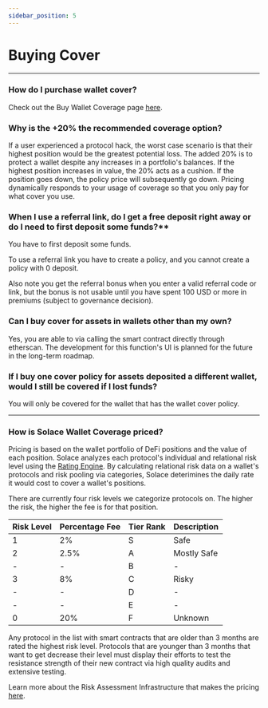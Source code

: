 ```yaml
---
sidebar_position: 5
---
```

# Buying Cover 

---

### How do I purchase wallet cover?
Check out the Buy Wallet Coverage page [<u>here</u>](../../user-guides/buy-cover.md).

### Why is the +20% the recommended coverage option?
If a user experienced a protocol hack, the worst case scenario is that their highest position would be the greatest potential loss. The added 20% is to protect a wallet despite any increases in a portfolio's balances. If the highest position increases in value, the 20% acts as a cushion. If the position goes down, the policy price will subsequently go down. Pricing dynamically responds to your usage of coverage so that you only pay for what cover you use.

### When I use a referral link, do I get a free deposit right away or do I need to first deposit some funds?**
You have to first deposit some funds.

To use a referral link you have to create a policy, and you cannot create a policy with 0 deposit. 

Also note you get the referral bonus when you enter a valid referral code or link, but the bonus is not usable until you have spent 100 USD or more in premiums (subject to governance decision).

### Can I buy cover for assets in wallets other than my own?
Yes, you are able to via calling the smart contract directly through etherscan. The development for this function's UI is planned for the future in the long-term roadmap.

### If I buy one cover policy for assets deposited a different wallet, would I still be covered if I lost funds?
You will only be covered for the wallet that has the wallet cover policy. 

---

### How is Solace Wallet Coverage priced?
Pricing is based on the wallet portfolio of DeFi positions and the value of each position. Solace analyzes each protocol's individual and relational risk level using the [Rating Engine](/docs/protocol/rating-engine.md). By calculating relational risk data on a wallet's protocols and risk pooling via categories, Solace deterimines the daily rate it would cost to cover a wallet's positions.

There are currently four risk levels we categorize protocols on. The higher the risk, the higher the fee is for that position. 

| Risk Level | Percentage Fee | Tier Rank | Description |
|------------|----------------|-----------|-------------|
| 1 | 2% | S | Safe |
| 2 | 2.5% | A | Mostly Safe |
| - | - | B | - |
| 3 | 8% | C | Risky |
| - | - | D | - |
| - | - | E | - |
| 0 | 20% | F | Unknown |

Any protocol in the list with smart contracts that are older than 3 months are rated the highest risk level. Protocols that are younger than 3 months that want to get decrease their level must display their efforts to test the resistance strength of their new contract via high quality audits and extensive testing.

Learn more about the Risk Assessment Infrastructure that makes the pricing [<u>here</u>](/docs/protocol/risk-assessment-infra.md).

